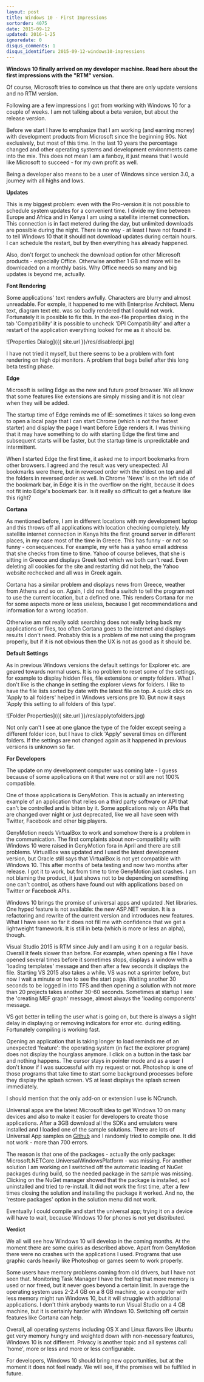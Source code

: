 ```yaml
---
layout: post
title: Windows 10 - First Impressions
sortorder: 4075
date: 2015-09-12
updated: 2016-1-25
ignoredate: 0
disqus_comments: 1
disqus_identifier: 2015-09-12-windows10-impressions
---
```


**Windows 10 finally arrived on my developer machine. Read here about the first impressions with the "RTM" version.**

Of course, Microsoft tries to convince us that there are only update versions and no RTM version.

Following are a few impressions I got from working with Windows 10 for a couple of weeks. I am not talking about a beta version, but about the release version.

Before we start I have to emphasize that I am working (and earning money) with development products from Microsoft since the beginning 90s. Not exclusively, but most of this time. In the last 10 years the percentage changed and other operating systems and development environments came into the mix. This does not mean I am a fanboy, it just means that I would like Microsoft to succeed - for my own profit as well.

Being a developer also means to be a user of Windows since version 3.0, a journey with all highs and lows.

**Updates**

This is my biggest problem: even with the Pro-version it is not possible to schedule system updates for a convenient time. I divide my time between Europe and Africa and in Kenya I am using a satellite internet connection. This connection is in fact metered during the day, but unlimited downloads are possible during the night. There is no way - at least I have not found it - to tell Windows 10 that it should not download updates during certain hours. I can schedule the restart, but by then everything has already happened.

Also, don't forget to uncheck the download option for other Microsoft products - especially Office. Otherwise another 1 GB and more will be downloaded on a monthly basis. Why Office needs so many and big updates is beyond me, actually.

**Font Rendering**

Some applications' text renders awfully. Characters are blurry and almost unreadable. For exmple, it happened to me with Enterprise Architect. Menu text, diagram text etc. was so badly rendered that I could not work. Fortunately it is possible to fix this. In the exe-file properties dialog in the tab 'Compatibility' it is possible to uncheck 'DPI Compatibility' and after a restart of the application everything looked for me as it should be.

![Properties Dialog]({{ site.url }}/res/disabledpi.jpg)

I have not tried it myself, but there seems to be a problem with font rendering on high dpi monitors. A problem that begs belief after this long beta testing phase.

**Edge**

Microsoft is selling Edge as the new and future proof browser. We all know that some features like extensions are simply missing and it is not clear when they will be added.

The startup time of Edge reminds me of IE: sometimes it takes so long even to open a local page that I can start Chrome (which is not the fastest starter) and display the page I want before Edge renders it. I was thinking that it may have something to do with starting Edge the first time and subsequent starts will be faster, but the startup time is unpredictable and intermittent.

When I started Edge the first time, it asked me to import bookmarks from other browsers. I agreed and the result was very unexpected: All bookmarks were there, but in reversed order with the oldest on top and all the folders in reversed order as well. In Chrome 'News' is on the left side of the bookmark bar, in Edge it is in the overflow on the right, because it does not fit into Edge's bookmark bar. Is it really so difficult to get a feature like this right?

**Cortana**

As mentioned before, I am in different locations with my development laptop and this throws off all applications with location checking completely. My satellite internet connection in Kenya hits the first ground server in different places, in my case most of the time in Greece. This has funny - or not so funny - consequences. For example, my wife has a yahoo email address that she checks from time to time. Yahoo of course believes, that she is sitting in Greece and displays Greek text which we both can't read. Even deleting all cookies for the site and restarting did not help, the Yahoo website rechecked and all was in Greek again.

Cortana has a similar problem and displays news from Greece, weather from Athens and so on. Again, I did not find a switch to tell the program not to use the current location, but a defined one. This renders Cortana for me for some aspects more or less useless, because I get recommendations and information for a wrong location.

Otherwise am not really sold: searching does not really bring back my applications or files, too often Cortana goes to the internet and displays results I don't need. Probably this is a problem of me not using the program properly, but if it is not obvious then the UX is not as good as it should be.

**Default Settings**

As in previous Windows versions the default settings for Explorer etc. are geared towards normal users. It is no problem to reset some of the settings, for example to display hidden files, file extensions or empty folders. What I don't like is the change in setting the explorer views for folders. I like to have the file lists sorted by date with the latest file on top. A quick click on 'Apply to all folders' helped in Windows versions pre 10. But now it says 'Apply this setting to all folders of this type'.

![Folder Properties]({{ site.url }}/res/applytofolders.jpg)

Not only can't I see at one glance the type of the folder except seeing a different folder icon, but I have to click 'Apply' several times on different folders. If the settings are not changed again as it happened in previous versions is unknown so far.  

**For Developers**

The update on my development computer was coming late - I guess because of some applications on it that were not or still are not 100% compatible.

One of those applications is GenyMotion. This is actually an interesting example of an application that relies on a third party software or API that can't be controlled and is bitten by it. Some applications rely on APIs that are changed over night or just deprecated, like we all have seen with Twitter, Facebook and other big players.

GenyMotion needs VirtualBox to work and somehow there is a problem in the communication. The first complaints about non-compatibility with Windows 10 were raised in GenyMotion fora in April and there are still problems. VirtualBox was updated and I used the latest development version, but Oracle still says that VirtualBox is not yet compatible with Windows 10. This after months of beta testing and now two months after release. I got it to work, but from time to time GenyMotion just crashes. I am not blaming the product, it just shows not to be depending on something one can't control, as others have found out with applications based on Twitter or Facebook APIs.

Windows 10 brings the promise of universal apps and updated .Net libraries. One hyped feature is not available: the new ASP.NET version. It is a refactoring and rewrite of the current version and introduces new features. What I have seen so far it does not fill me with confidence that we get a lightweight framework. It is still in beta (which is more or less an alpha), though.

Visual Studio 2015 is RTM since July and I am using it on a regular basis. Overall it feels slower than before. For example, when opening a file I have opened several times before it sometimes stops, displays a window with a 'loading templates' message and then after a few seconds it displays the file. Starting VS 2015 also takes a while. VS was not a sprinter before, but now I wait a minute or two to see the start page. Waiting another 30 seconds to be logged in into TFS and then opening a solution with not more than 20 projects takes another 30-60 seconds. Sometimes at startup I see the 'creating MEF graph' message, almost always the 'loading components' message.

VS got better in telling the user what is going on, but there is always a slight delay in displaying or removing indicators for error etc. during editing. Fortunately compiling is working fast.

Opening an application that is taking longer to load reminds me of an unexpected 'feature': the operating system (in fact the explorer program) does not display the hourglass anymore. I click on a button in the task bar and nothing happens. The cursor stays in pointer mode and as a user I don't know if I was successful with my request or not. Photoshop is one of those programs that take time to start some background processes before they display the splash screen. VS at least displays the splash screen immediately.

I should mention that the only add-on or extension I use is NCrunch.

Universal apps are the latest Microsoft idea to get Windows 10 on many devices and also to make it easier for developers to create those applications. After a 3GB download all the SDKs and emulators were installed and I loaded one of the sample solutions. There are lots of Universal App samples on [Github](https://github.com/Microsoft/Windows-universal-samples) and I randomly tried to compile one. It did not work - more than 700 errors.

The reason is that one of the packages - actually the only package: Microsoft.NETCore.UniversalWindowsPlatform - was missing. For another solution I am working on I switched off the automatic loading of NuGet packages during build, so the needed package in the sample was missing. Clicking on the NuGet manager showed that the package is installed, so I uninstalled and tried to re-install. It did not work the first time, after a few times closing the solution and installing the package it worked. And no, the 'restore packages' option in the solution menu did not work.

Eventually I could compile and start the universal app; trying it on a device will have to wait, because Windows 10 for phones is not yet distributed.

**Verdict**

We all will see how Windows 10 will develop in the coming months. At the moment there are some quirks as described above. Apart from GenyMotion there were no crashes with the applications I used. Programs that use graphic cards heavily like Photoshop or games seem to work properly.

Some users have memory problems coming from old drivers, but I have not seen that. Monitoring Task Manager I have the feeling that more memory is used or nor freed, but it never goes beyond a certain limit. In average the operating system uses 2-2.4 GB on a 8 GB machine, so a computer with less memory might run Windows 10, but it will struggle with additional applications. I don't think anybody wants to run Visual Studio on a 4 GB machine, but it is certainly harder with Windows 10. Switching off certain features like Cortana can help.

Overall, all operating systems including OS X and Linux flavors like Ubuntu get very memory hungry and weighted down with non-necessary features, Windows 10 is not different. Privacy is another topic and all systems call 'home', more or less and more or less configurable.

For developers, Windows 10 should bring new opportunities, but at the moment it does not feel ready. We will see, if the promises will be fulfilled in future.  
